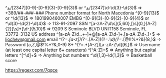^[+](389)\/[2347][0-9]\-[0-9]{3}\-[0-9]{3}$ or ^[+](389)\/[2347]\d\-\d{3}\-\d{3}$   =>  +389/##-###-### Phone number format for North Macedonia
^[0-9]{13}$  or  ^\d{13}$                                                           => 1801990460007    EMBG
^[0-9]{3}\-[0-9]{2}\-[0-9]{4}$ or ^\d{3}\-\d{2}\-\d{4}$                             => 113-91-2097      SSN
^[a-zA-Z\d\s]{5,60}\,[\s]{0,}[A-Z]{2}[\s]+[\d-]{5,10}$                              => 9209 S Seminole BLVD UNIT158 Seminole, FL 33772-3132 US address
^[a-zA-Z\d_.+-]+@[a-zA-Z\d-]+\.[a-zA-Z\d-.]+$                                       => ljochev@gmail.com  email
^(?=.*[a-z])(?=.*[A-Z])(?=.*\d)(?=.*[@$!%*?&])[A-Za-z\d@$!%*?&]{8,}$                => Password (a,Z,@$!%*?&,0-9) 8+
^(?=.*[A-Z])[a-zA-Z\d]{6,}$                                                         => Username (at least one capital letter 6+ caracters)
^[^A-Z]+$                                                                           => Anything but capital letters
^[^\d]+$                                                                            => Anything but numbers
^\d{1,3}\-\d{1,3}$                                                                  => Basketball score

https://regexr.com/7qqce
